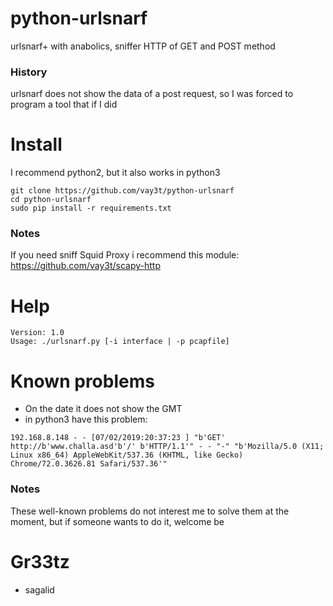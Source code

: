 # python-urlsnarf
urlsnarf+ with anabolics, sniffer HTTP of GET and POST method

### History
urlsnarf does not show the data of a post request, so I was forced to program a tool that if I did

# Install
I recommend python2, but it also works in python3

```
git clone https://github.com/vay3t/python-urlsnarf
cd python-urlsnarf
sudo pip install -r requirements.txt
```

### Notes
If you need sniff Squid Proxy i recommend this module: https://github.com/vay3t/scapy-http

# Help
```
Version: 1.0
Usage: ./urlsnarf.py [-i interface | -p pcapfile]
```

# Known problems
* On the date it does not show the GMT
* in python3 have this problem: 

```192.168.8.148 - - [07/02/2019:20:37:23 ] "b'GET' http://b'www.challa.asd'b'/' b'HTTP/1.1'" - - "-" "b'Mozilla/5.0 (X11; Linux x86_64) AppleWebKit/537.36 (KHTML, like Gecko) Chrome/72.0.3626.81 Safari/537.36'"```

### Notes
These well-known problems do not interest me to solve them at the moment, but if someone wants to do it, welcome be

# Gr33tz
* sagalid
